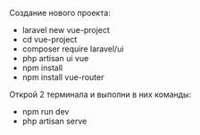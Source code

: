 
Создание нового проекта:

* laravel new vue-project
* cd vue-project
* composer require laravel/ui
* php artisan ui vue
* npm install
* npm install vue-router


Открой 2 терминала и выполни в них команды:

* npm run dev
* php artisan serve
